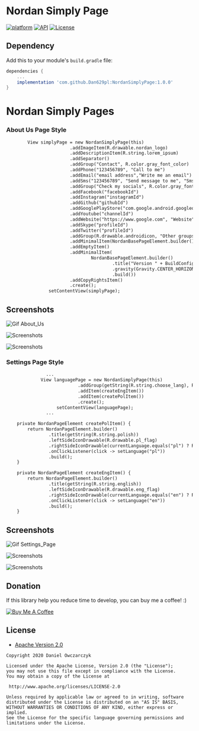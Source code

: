 # Nordan Simply Page
[![platform](https://img.shields.io/badge/platform-Android-yellow.svg)](https://www.android.com)
[![API](https://img.shields.io/badge/API-24%2B-brightgreen.svg?style=plastic)](https://android-arsenal.com/api?level=24)
[![License](https://img.shields.io/badge/license-Apache%202-4EB1BA.svg?style=flat-square)](https://www.apache.org/licenses/LICENSE-2.0.html)


## Dependency

Add this to your module's `build.gradle` file:

```gradle
dependencies {
	...
	implementation 'com.github.Dan629pl:NordanSimplyPage:1.0.0'
}
```
<h1>Nordan Simply Pages</h1>

<h3>About Us Page Style</h3>

```diff
        View simplyPage = new NordanSimplyPage(this)
                        .addImageItem(R.drawable.nordan_logo)
                        .addDescriptionItem(R.string.lorem_ipsum)
                        .addSeparator()
                        .addGroup("Contact", R.color.gray_font_color)
                        .addPhone("123456789", "Call to me")
                        .addEmail("email address","Write me an email")
                        .addSms("123456789", "Send message to me", "Sms message")
                        .addGroup("Check my socials", R.color.gray_font_color)
                        .addFacebook("facebookId")
                        .addInstagram("instagramId")
                        .addGithub("githubId")
                        .addGooglePlayStore("com.google.android.googlequicksearchbox")
                        .addYoutube("channelId")
                        .addWebsite("https://www.google.com", "Website")
                        .addSkype("profileId")
                        .addTwitter("profileId")
                        .addGroup(R.drawable.androidicon, "Other groups (with left side image)")
                        .addMinimalItem(NordanBasePageElement.builder().title("Minimal item (only text view)").build())
                        .addEmptyItem()
                        .addMinimalItem(
                                NordanBasePageElement.builder()
                                        .title("Version " + BuildConfig.VERSION_NAME)
                                        .gravity(Gravity.CENTER_HORIZONTAL)
                                        .build())
                        .addCopyRightsItem()
                        .create();
                setContentView(simplyPage);
```
## Screenshots

![Gif About_Us](https://github.com/Dan629pl/NordanSimplyPage/blob/master/img/page_gif.gif)

![Screenshots](https://github.com/Dan629pl/NordanSimplyPage/blob/master/img/screen_long.png)

![Screenshots](https://github.com/Dan629pl/NordanSimplyPage/blob/master/img/screenshot_side.png)
<h3>Settings Page Style</h3>

```diff
               ...
             View languagePage = new NordanSimplyPage(this)
                           .addGroup(getString(R.string.choose_lang), R.drawable.langugage_icon, R.color.grayFontColor)
                           .addItem(createEngItem())
                           .addItem(createPolItem())
                           .create();
                   setContentView(languagePage);
               ...

    private NordanPageElement createPolItem() {
        return NordanPageElement.builder()
                .title(getString(R.string.polish))
                .leftSideIconDrawable(R.drawable.pl_flag)
                .rightSideIconDrawable(currentLanguage.equals("pl") ? R.drawable.ic_twotone_check_24 : 0)
                .onClickListener(click -> setLanguage("pl"))
                .build();
    }

    private NordanPageElement createEngItem() {
        return NordanPageElement.builder()
                .title(getString(R.string.english))
                .leftSideIconDrawable(R.drawable.eng_flag)
                .rightSideIconDrawable(currentLanguage.equals("en") ? R.drawable.ic_twotone_check_24 : 0)
                .onClickListener(click -> setLanguage("en"))
                .build();
    }
```
## Screenshots

![Gif Settings_Page](https://github.com/Dan629pl/NordanSimplyPage/blob/master/img/setting_page.gif)

![Screenshots](https://github.com/Dan629pl/NordanSimplyPage/blob/master/img/settings_hr.png)

![Screenshots](https://github.com/Dan629pl/NordanSimplyPage/blob/master/img/settings_screen.png)

## Donation
If this library  help you reduce time to develop, you can buy me a coffee! :) 

<a href="https://www.buymeacoffee.com/Dan629"><img src="https://www.buymeacoffee.com/assets/img/bmc-meta-new/apple-icon-72x72.png" alt="Buy Me A Coffee" style="height: auto !important;width: auto !important;" ></a>

## License

* [Apache Version 2.0](http://www.apache.org/licenses/LICENSE-2.0.html)

```
Copyright 2020 Daniel Owczarczyk

Licensed under the Apache License, Version 2.0 (the "License");
you may not use this file except in compliance with the License.
You may obtain a copy of the License at

 http://www.apache.org/licenses/LICENSE-2.0

Unless required by applicable law or agreed to in writing, software
distributed under the License is distributed on an "AS IS" BASIS,
WITHOUT WARRANTIES OR CONDITIONS OF ANY KIND, either express or implied.
See the License for the specific language governing permissions and
limitations under the License.